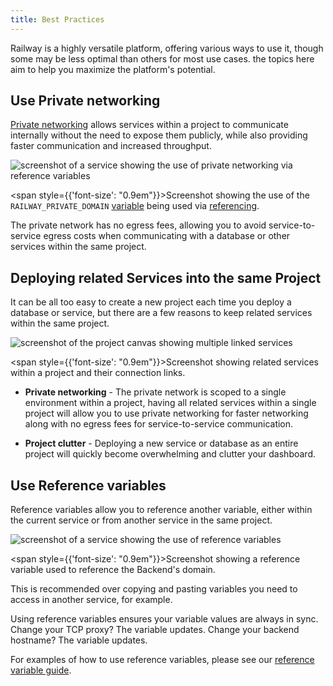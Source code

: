```yaml
---
title: Best Practices
---
```


Railway is a highly versatile platform, offering various ways to use it, though some may be less optimal than others for most use cases. the topics here aim to help you maximize the platform's potential.

## Use Private networking

[Private networking](/reference/private-networking) allows services within a project to communicate internally without the need to expose them publicly, while also providing faster communication and increased throughput.

<Image src="https://res.cloudinary.com/railway/image/upload/v1725659271/docs/best-practices/use_private_networking_son2xp.png"
alt="screenshot of a service showing the use of private networking via reference variables"
layout="intrinsic"
width={1048} height={818} quality={100} />

<span style={{'font-size': "0.9em"}}>Screenshot showing the use of the `RAILWAY_PRIVATE_DOMAIN` [variable](https://docs.railway.app/reference/variables#railway-provided-variables) being used via [referencing](/guides/variables#reference-variables).</span>

The private network has no egress fees, allowing you to avoid service-to-service egress costs when communicating with a database or other services within the same project.

## Deploying related Services into the same Project

It can be all too easy to create a new project each time you deploy a database or service, but there are a few reasons to keep related services within the same project.

<Image src="https://res.cloudinary.com/railway/image/upload/v1725659271/docs/best-practices/related_services_in_a_project_mtxuis.png"
alt="screenshot of the project canvas showing multiple linked services"
layout="intrinsic"
width={1048} height={818} quality={100} />

<span style={{'font-size': "0.9em"}}>Screenshot showing related services within a project and their connection links.</span>

- **Private networking** - The private network is scoped to a single environment within a project, having all related services within a single project will allow you to use private networking for faster networking along with no egress fees for service-to-service communication.

- **Project clutter** - Deploying a new service or database as an entire project will quickly become overwhelming and clutter your dashboard.

## Use Reference variables

Reference variables allow you to reference another variable, either within the current service or from another service in the same project.

<Image src="https://res.cloudinary.com/railway/image/upload/v1725659271/docs/best-practices/use_reference_variables_h8qtik.png"
alt="screenshot of a service showing the use of reference variables"
layout="intrinsic"
width={1048} height={818} quality={100} />

<span style={{'font-size': "0.9em"}}>Screenshot showing a reference variable used to reference the Backend's domain.</span>

This is recommended over copying and pasting variables you need to access in another service, for example.

Using reference variables ensures your variable values are always in sync. Change your TCP proxy? The variable updates. Change your backend hostname? The variable updates.

For examples of how to use reference variables, please see our [reference variable guide](/guides/variables#reference-variables).
